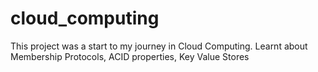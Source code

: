 # cloud_computing
This project was a start to my journey in Cloud Computing. Learnt about Membership Protocols, ACID properties, Key Value Stores
